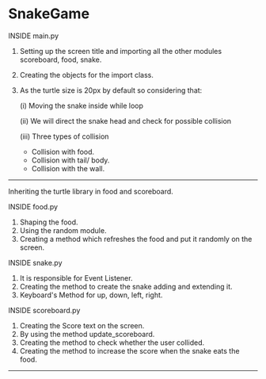 # SnakeGame

INSIDE main.py
1. Setting up the screen title and importing all the other modules scoreboard, food, snake.
2. Creating the objects for the import class.
3. As the turtle size is 20px by default so considering that:
   
   (i) Moving the snake inside while loop
   
   (ii) We will direct the snake head and check for possible collision
   
   (iii) Three types of collision
   - Collision with food.
   - Collision with tail/ body.
   - Collision with the wall.
  
-------------------------------------------------------------------------------------------
Inheriting the turtle library in food and scoreboard.

INSIDE food.py
1. Shaping the food.
2. Using the random module.
3. Creating a method which refreshes the food and put it randomly on the screen.


INSIDE snake.py
1. It is responsible for Event Listener.
2. Creating the method to create the snake adding and extending it.
3. Keyboard's Method for up, down, left, right.


INSIDE scoreboard.py
1. Creating the Score text on the screen.
2. By using the method update_scoreboard.
3. Creating the method to check whether the user collided.
4. Creating the method to increase the score when the snake eats the food.

------------------------------------------------------------------------------------------
